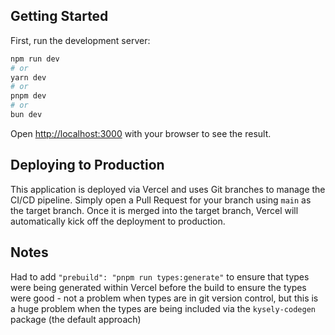 ## Getting Started

First, run the development server:

```bash
npm run dev
# or
yarn dev
# or
pnpm dev
# or
bun dev
```

Open [http://localhost:3000](http://localhost:3000) with your browser to see the result.

## Deploying to Production

This application is deployed via Vercel and uses Git branches to manage the CI/CD pipeline. Simply open a Pull Request for your branch using `main` as the target branch. Once it is merged into the target branch, Vercel will automatically kick off the deployment to production.

## Notes

Had to add `"prebuild": "pnpm run types:generate"` to ensure that types were being generated within Vercel before the build to ensure the types were good - not a problem when types are in git version control, but this is a huge problem when the types are being included via the `kysely-codegen` package (the default approach)
